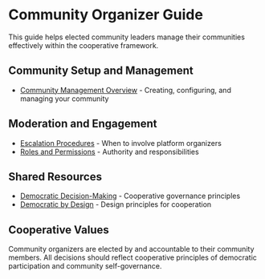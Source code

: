 # Community Organizer Guide

This guide helps elected community leaders manage their communities effectively within the cooperative framework.

## Community Setup and Management
- [Community Management Overview](community_management.md) - Creating, configuring, and managing your community

## Moderation and Engagement
- [Escalation Procedures](../shared/escalation_matrix.md) - When to involve platform organizers
- [Roles and Permissions](../shared/roles_and_permissions.md) - Authority and responsibilities

## Shared Resources
- [Democratic Decision-Making](../shared/democratic_principles.md) - Cooperative governance principles
- [Democratic by Design](../shared/democratic_by_design.md) - Design principles for cooperation

## Cooperative Values
Community organizers are elected by and accountable to their community members. All decisions should reflect cooperative principles of democratic participation and community self-governance.
